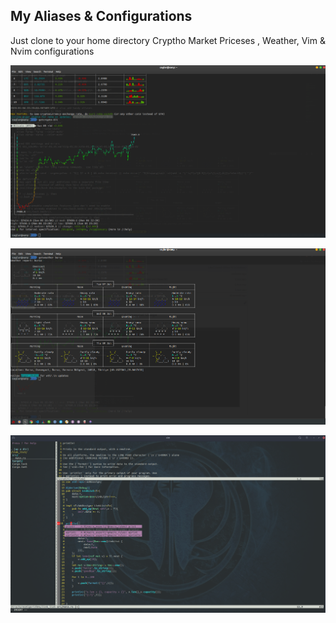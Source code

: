 ## My Aliases & Configurations

Just clone to your home directory
Cryptho Market Priceses , Weather, Vim & Nvim configurations

![screenshot](https://raw.githubusercontent.com/caglardursun/bash-stuff/master/images/crypto1.png)


![screenshot2](https://raw.githubusercontent.com/caglardursun/bash-stuff/master/images/crypto2.png)

![screenshot2](https://raw.githubusercontent.com/caglardursun/bash-stuff/master/images/vim.png)


